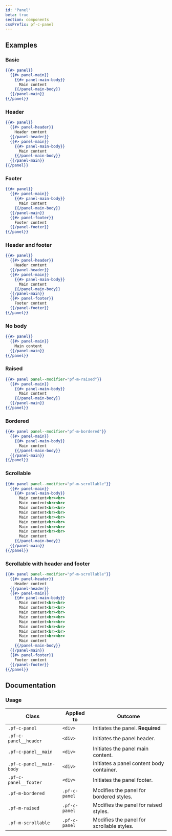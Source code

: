 ```yaml
---
id: 'Panel'
beta: true
section: components
cssPrefix: pf-c-panel
---
```


## Examples
### Basic
```hbs
{{#> panel}}
  {{#> panel-main}}
    {{#> panel-main-body}}
      Main content
    {{/panel-main-body}}
  {{/panel-main}}
{{/panel}}
```

### Header
```hbs
{{#> panel}}
  {{#> panel-header}}
    Header content
  {{/panel-header}}
  {{#> panel-main}}
    {{#> panel-main-body}}
      Main content
    {{/panel-main-body}}
  {{/panel-main}}
{{/panel}}
```

### Footer
```hbs
{{#> panel}}
  {{#> panel-main}}
    {{#> panel-main-body}}
      Main content
    {{/panel-main-body}}
  {{/panel-main}}
  {{#> panel-footer}}
    Footer content
  {{/panel-footer}}
{{/panel}}
```

### Header and footer
```hbs
{{#> panel}}
  {{#> panel-header}}
    Header content
  {{/panel-header}}
  {{#> panel-main}}
    {{#> panel-main-body}}
      Main content
    {{/panel-main-body}}
  {{/panel-main}}
  {{#> panel-footer}}
    Footer content
  {{/panel-footer}}
{{/panel}}
```

### No body
```hbs
{{#> panel}}
  {{#> panel-main}}
    Main content
  {{/panel-main}}
{{/panel}}
```

### Raised
```hbs
{{#> panel panel--modifier="pf-m-raised"}}
  {{#> panel-main}}
    {{#> panel-main-body}}
      Main content
    {{/panel-main-body}}
  {{/panel-main}}
{{/panel}}
```

### Bordered
```hbs
{{#> panel panel--modifier="pf-m-bordered"}}
  {{#> panel-main}}
    {{#> panel-main-body}}
      Main content
    {{/panel-main-body}}
  {{/panel-main}}
{{/panel}}
```

### Scrollable
```hbs
{{#> panel panel--modifier="pf-m-scrollable"}}
  {{#> panel-main}}
    {{#> panel-main-body}}
      Main content<br><br>
      Main content<br><br>
      Main content<br><br>
      Main content<br><br>
      Main content<br><br>
      Main content<br><br>
      Main content<br><br>
      Main content<br><br>
      Main content
    {{/panel-main-body}}
  {{/panel-main}}
{{/panel}}
```

### Scrollable with header and footer
```hbs
{{#> panel panel--modifier="pf-m-scrollable"}}
  {{#> panel-header}}
    Header content
  {{/panel-header}}
  {{#> panel-main}}
    {{#> panel-main-body}}
      Main content<br><br>
      Main content<br><br>
      Main content<br><br>
      Main content<br><br>
      Main content<br><br>
      Main content<br><br>
      Main content<br><br>
      Main content<br><br>
      Main content
    {{/panel-main-body}}
  {{/panel-main}}
  {{#> panel-footer}}
    Footer content
  {{/panel-footer}}
{{/panel}}
```

## Documentation
### Usage
| Class | Applied to | Outcome |
| -- | -- | -- |
| `.pf-c-panel` | `<div>` | Initiates the panel. **Required** |
| `.pf-c-panel__header` | `<div>` | Initiates the panel header. |
| `.pf-c-panel__main` | `<div>` | Initiates the panel main content. |
| `.pf-c-panel__main-body` | `<div>` | Initiates a panel content body container. |
| `.pf-c-panel__footer` | `<div>` | Initiates the panel footer. |
| `.pf-m-bordered` | `.pf-c-panel` | Modifies the panel for bordered styles. |
| `.pf-m-raised` | `.pf-c-panel` | Modifies the panel for raised styles. |
| `.pf-m-scrollable` | `.pf-c-panel` | Modifies the panel for scrollable styles. |

